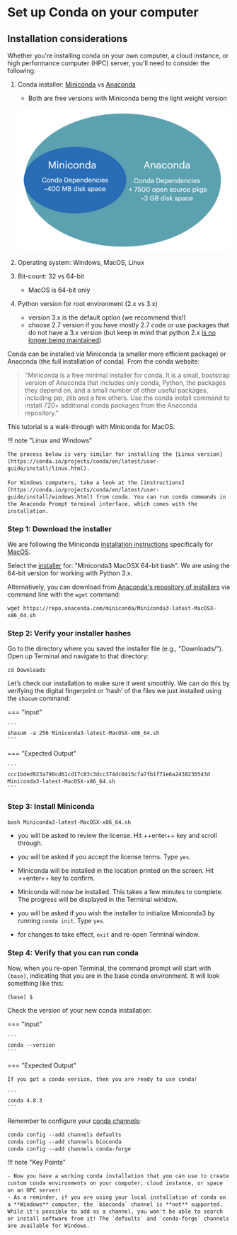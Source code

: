 # Set up Conda on your computer

## Installation considerations

Whether you're installing conda on your own computer, a cloud instance, or high performance computer (HPC) server, you'll need to consider the following:

1. Conda installer: [Miniconda](https://docs.conda.io/en/latest/miniconda.html) vs [Anaconda](https://www.anaconda.com/products/individual)
    - Both are free versions with Miniconda being the light weight version

    ![](./conda-imgs/mini-ana-conda.png "miniconda vs anaconda")

3. Operating system: Windows, MacOS, Linux
4. Bit-count: 32 vs 64-bit
    - MacOS is 64-bit only
6. Python version for root environment (2.x vs 3.x)
    - version 3.x is the default option (we recommend this!)
    - choose 2.7 version if you have mostly 2.7 code or use packages that do not have a 3.x version (but keep in mind that python 2.x [is no longer being maintained](https://www.python.org/doc/sunset-python-2/))

Conda can be installed via Miniconda (a smaller more efficient package) or Anaconda (the full installation of conda). From the conda website:

> "Miniconda is a free minimal installer for conda. It is a small, bootstrap version of Anaconda that includes only conda, Python, the packages they depend on, and a small number of other useful packages, including pip, zlib and a few others. Use the conda install command to install 720+ additional conda packages from the Anaconda repository."

This tutorial is a walk-through with Miniconda for MacOS.

!!! note "Linux and Windows"

    The process below is very similar for installing the [Linux version](https://conda.io/projects/conda/en/latest/user-guide/install/linux.html).

    For Windows computers, take a look at the [instructions](https://conda.io/projects/conda/en/latest/user-guide/install/windows.html) from conda. You can run conda commands in the Anaconda Prompt terminal interface, which comes with the installation.

### Step 1: Download the installer
We are following the Miniconda [installation instructions](https://conda.io/projects/conda/en/latest/user-guide/install/index.html) specifically for [MacOS](https://conda.io/projects/conda/en/latest/user-guide/install/macos.html).

Select the [installer](https://docs.conda.io/en/latest/miniconda.html) for: "Miniconda3 MacOSX 64-bit bash". We are using the 64-bit version for working with Python 3.x.

Alternatively, you can download from [Anaconda's repository of installers](https://repo.anaconda.com/miniconda/) via command line with the `wget` command:

```
wget https://repo.anaconda.com/miniconda/Miniconda3-latest-MacOSX-x86_64.sh
```

### Step 2: Verify your installer hashes

Go to the directory where you saved the installer file (e.g., "Downloads/"). Open up Terminal and navigate to that directory:

```
cd Downloads
```


Let’s check our installation to make sure it went smoothly. We can do this by verifying the digital fingerprint or ‘hash’ of the files we just installed using the `shasum` command:

=== "Input"

    ```
    shasum -a 256 Miniconda3-latest-MacOSX-x86_64.sh
    ```

=== "Expected Output"

    ```
    ccc1bded923a790cd61cd17c83c3dcc374dc0415cfa7fb1f71e6a2438236543d  Miniconda3-latest-MacOSX-x86_64.sh
    ```

### Step 3: Install Miniconda

```
bash Miniconda3-latest-MacOSX-x86_64.sh
```

- you will be asked to review the license. Hit ++enter++ key and scroll through.

- you will be asked if you accept the license terms. Type `yes`.

- Miniconda will be installed in the location printed on the screen. Hit ++enter++ key to confirm.

- Miniconda will now be installed. This takes a few minutes to complete. The progress will be displayed in the Terminal window.

- you will be asked if you wish the installer to initialize Miniconda3 by running `conda init`. Type `yes`.

- for changes to take effect, `exit` and re-open Terminal window.

### Step 4: Verify that you can run conda

Now, when you re-open Terminal, the command prompt will start with `(base)`, indicating that you are in the base conda environment. It will look something like this:

```
(base) $
```

Check the version of your new conda installation:

=== "Input"

    ```
    conda --version
    ```

=== "Expected Output"

    If you got a conda version, then you are ready to use conda!

    ```
    conda 4.8.3
    ```

Remember to configure your [conda channels](./conda2.md):

```
conda config --add channels defaults
conda config --add channels bioconda
conda config --add channels conda-forge
```

!!! note "Key Points"

    - Now you have a working conda installation that you can use to create custom conda environments on your computer, cloud instance, or space on an HPC server!
    - As a reminder, if you are using your local installation of conda on a **Windows** computer, the `bioconda` channel is **not** supported. While it's possible to add as a channel, you won't be able to search or install software from it! The `defaults` and `conda-forge` channels are available for Windows.
